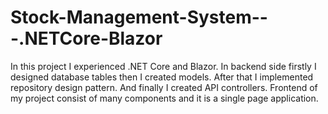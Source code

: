 # Stock-Management-System---.NETCore-Blazor

In this project I experienced .NET Core and Blazor. In backend side firstly I designed database tables then I created models. After that I implemented repository design pattern. And finally I created API controllers. Frontend of my project consist of many components and it is a single page application.
